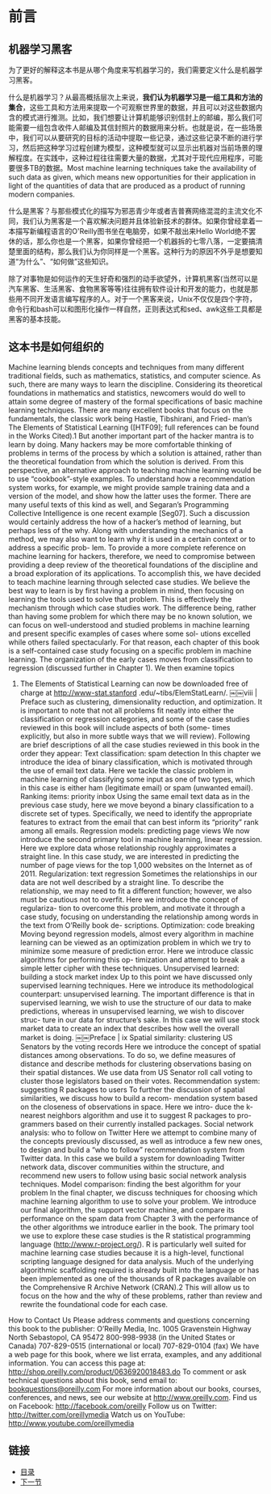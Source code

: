 前言
====================

## 机器学习黑客 ##
为了更好的解释这本书是从哪个角度来写机器学习的，我们需要定义什么是机器学习黑客。

什么是机器学习？从最高概括层次上来说，**我们认为机器学习是一组工具和方法的集合**，这些工具和方法用来提取一个可观察世界里的数据，并且可以对这些数据内含的模式进行推测。比如，我们想要让计算机能够识别信封上的邮编，那么我们可能需要一组包含收件人邮编及其信封照片的数据用来分析。也就是说，在一些场景中，我们可以从要研究的目标的活动中提取一些记录，通过这些记录不断的进行学习，然后把这种学习过程创建为模型，这种模型就可以显示出机器对当前场景的理解程度。在实践中，这种过程往往需要大量的数据，尤其对于现代应用程序，可能要很多TB的数据。Most machine learning techniques take the availability of such data as given, which means new opportunities for their application in light of the quantities of data that are produced as a product of running modern companies.

什么是黑客？与那些模式化的描写为邪恶青少年或者吉普赛网络混混的主流文化不同，我们认为黑客是一个喜欢解决问题并且体验新技术的群体。如果你曾经拿着一本描写新编程语言的O'Reilly图书坐在电脑旁，如果不敲出来Hello World绝不罢休的话，那么你也是一个黑客，如果你曾经把一个机器拆的七零八落，一定要搞清楚里面的结构，那么我们认为你同样是一个黑客。这种行为的原因不外乎是想要知道“为什么”、“如何做”这些知识。

除了对事物是如何运作的天生好奇和强烈的动手欲望外，计算机黑客(当然可以是汽车黑客、生活黑客、食物黑客等等)往往拥有软件设计和开发的能力，也就是那些用不同开发语言编写程序的人。对于一个黑客来说，Unix不仅仅是四个字符，命令行和bash可以和图形化操作一样自然，正则表达式和sed、awk这些工具都是黑客的基本技能。

## 这本书是如何组织的
Machine learning blends concepts and techniques from many different traditional fields, such as mathematics, statistics, and computer science. As such, there are many ways to learn the discipline. Considering its theoretical foundations in mathematics and statistics, newcomers would do well to attain some degree of mastery of the formal specifications of basic machine learning techniques. There are many excellent books that focus on the fundamentals, the classic work being Hastie, Tibshirani, and Fried- man’s The Elements of Statistical Learning ([HTF09]; full references can be found in the Works Cited).1 But another important part of the hacker mantra is to learn by doing. Many hackers may be more comfortable thinking of problems in terms of the process by which a solution is attained, rather than the theoretical foundation from which the solution is derived.
From this perspective, an alternative approach to teaching machine learning would be to use “cookbook”-style examples. To understand how a recommendation system works, for example, we might provide sample training data and a version of the model, and show how the latter uses the former. There are many useful texts of this kind as well, and Segaran’s Programming Collective Intelligence is one recent example [Seg07]. Such a discussion would certainly address the how of a hacker’s method of learning, but perhaps less of the why. Along with understanding the mechanics of a method, we may also want to learn why it is used in a certain context or to address a specific prob- lem.
To provide a more complete reference on machine learning for hackers, therefore, we need to compromise between providing a deep review of the theoretical foundations of the discipline and a broad exploration of its applications. To accomplish this, we have decided to teach machine learning through selected case studies.
We believe the best way to learn is by first having a problem in mind, then focusing on learning the tools used to solve that problem. This is effectively the mechanism through which case studies work. The difference being, rather than having some problem for which there may be no known solution, we can focus on well-understood and studied problems in machine learning and present specific examples of cases where some sol- utions excelled while others failed spectacularly.
For that reason, each chapter of this book is a self-contained case study focusing on a specific problem in machine learning. The organization of the early cases moves from classification to regression (discussed further in Chapter 1). We then examine topics
1. The Elements of Statistical Learning can now be downloaded free of charge at http://www-stat.stanford .edu/~tibs/ElemStatLearn/.
￼￼viii | Preface
such as clustering, dimensionality reduction, and optimization. It is important to note that not all problems fit neatly into either the classification or regression categories, and some of the case studies reviewed in this book will include aspects of both (some- times explicitly, but also in more subtle ways that we will review). Following are brief descriptions of all the case studies reviewed in this book in the order they appear:
Text classification: spam detection
In this chapter we introduce the idea of binary classification, which is motivated through the use of email text data. Here we tackle the classic problem in machine learning of classifying some input as one of two types, which in this case is either ham (legitimate email) or spam (unwanted email).
Ranking items: priority inbox
Using the same email text data as in the previous case study, here we move beyond a binary classification to a discrete set of types. Specifically, we need to identify the appropriate features to extract from the email that can best inform its “priority” rank among all emails.
Regression models: predicting page views
We now introduce the second primary tool in machine learning, linear regression. Here we explore data whose relationship roughly approximates a straight line. In this case study, we are interested in predicting the number of page views for the top 1,000 websites on the Internet as of 2011.
Regularization: text regression
Sometimes the relationships in our data are not well described by a straight line. To describe the relationship, we may need to fit a different function; however, we also must be cautious not to overfit. Here we introduce the concept of regulariza- tion to overcome this problem, and motivate it through a case study, focusing on understanding the relationship among words in the text from O’Reilly book de- scriptions.
Optimization: code breaking
Moving beyond regression models, almost every algorithm in machine learning can be viewed as an optimization problem in which we try to minimize some measure of prediction error. Here we introduce classic algorithms for performing this op- timization and attempt to break a simple letter cipher with these techniques.
Unsupervised learned: building a stock market index
Up to this point we have discussed only supervised learning techniques. Here we introduce its methodological counterpart: unsupervised learning. The important difference is that in supervised learning, we wish to use the structure of our data to make predictions, whereas in unsupervised learning, we wish to discover struc- ture in our data for structure’s sake. In this case we will use stock market data to create an index that describes how well the overall market is doing.
￼￼Preface | ix
Spatial similarity: clustering US Senators by the voting records
Here we introduce the concept of spatial distances among observations. To do so, we define measures of distance and describe methods for clustering observations basing on their spatial distances. We use data from US Senator roll call voting to cluster those legislators based on their votes.
Recommendation system: suggesting R packages to users
To further the discussion of spatial similarities, we discuss how to build a recom- mendation system based on the closeness of observations in space. Here we intro- duce the k-nearest neighbors algorithm and use it to suggest R packages to pro- grammers based on their currently installed packages.
Social network analysis: who to follow on Twitter
Here we attempt to combine many of the concepts previously discussed, as well as introduce a few new ones, to design and build a “who to follow” recommendation system from Twitter data. In this case we build a system for downloading Twitter network data, discover communities within the structure, and recommend new users to follow using basic social network analysis techniques.
Model comparison: finding the best algorithm for your problem
In the final chapter, we discuss techniques for choosing which machine learning algorithm to use to solve your problem. We introduce our final algorithm, the support vector machine, and compare its performance on the spam data from Chapter 3 with the performance of the other algorithms we introduce earlier in the book.
The primary tool we use to explore these case studies is the R statistical programming language (http://www.r-project.org/). R is particularly well suited for machine learning case studies because it is a high-level, functional scripting language designed for data analysis. Much of the underlying algorithmic scaffolding required is already built into the language or has been implemented as one of the thousands of R packages available on the Comprehensive R Archive Network (CRAN).2 This will allow us to focus on the how and the why of these problems, rather than review and rewrite the foundational code for each case.



How to Contact Us
Please address comments and questions concerning this book to the publisher:
O’Reilly Media, Inc.
1005 Gravenstein Highway North
Sebastopol, CA 95472
800-998-9938 (in the United States or Canada) 707-829-0515 (international or local) 707-829-0104 (fax)
We have a web page for this book, where we list errata, examples, and any additional information. You can access this page at:
http://shop.oreilly.com/product/0636920018483.do
To comment or ask technical questions about this book, send email to:
bookquestions@oreilly.com
For more information about our books, courses, conferences, and news, see our website at http://www.oreilly.com.
Find us on Facebook: http://facebook.com/oreilly
Follow us on Twitter: http://twitter.com/oreillymedia
Watch us on YouTube: http://www.youtube.com/oreillymedia

## 链接 ##
* [目录](<list.md>)
* [下一节](1.md)



